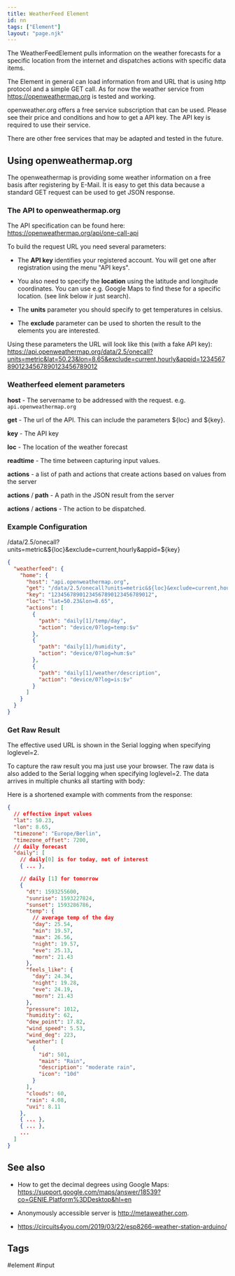 ```yaml
---
title: WeatherFeed Element
id: nn
tags: ["Element"]
layout: "page.njk"
---
```


The WeatherFeedElement pulls information on the weather forecasts for a specific location from the internet
and dispatches actions with specific data items.

The Element in general can load information from and URL that is using http protocol and a simple GET call.
As for now the weather service from <https://openweathermap.org> is tested and working.

openweather.org offers a free service subscription that can be used. Please see their price and conditions and how to get a API key.
The API key is required to use their service.

There are other free services that may be adapted and tested in the future.


## Using openweathermap.org

The openweathermap is providing some weather information on a free basis after registering by E-Mail.
It is easy to get this data because a standard GET request can be used to get JSON response.


### The API to openweathermap.org

The API specification can be found here: <https://openweathermap.org/api/one-call-api>

To build the request URL you need several parameters: 

* The **API key** identifies your registered account. You will get one after registration using the menu "API keys".

* You also need to specify the **location** using the latitude and longitude coordinates. You can use e.g. Google Maps to find these for a specific location. (see link below ir just search). 

* The **units** parameter you should specify to get temperatures in celsius.

* The **exclude** parameter can be used to shorten the result to the elements you are interested.

Using these parameters the URL will look like this (with a fake API key):
<https://api.openweathermap.org/data/2.5/onecall?units=metric&lat=50.23&lon=8.65&exclude=current,hourly&appid=12345678901234567890123456789012>

### Weatherfeed element parameters

**host** -
The servername to be addressed with the request. e.g. `api.openweathermap.org`

**get** -
The url of the API. This can include the parameters ${loc} and ${key}. 

**key** -
The API key

**loc** -
The location of the weather forecast

**readtime** - The time between capturing input values.

**actions** - a list of path and actions that create actions based on values from the server

**actions** / **path** - A path in the JSON result from the server

**actions** / **actions** - The action to be dispatched.

### Example Configuration

/data/2.5/onecall?units=metric&${loc}&exclude=current,hourly&appid=${key}

``` json
{
  "weatherfeed": {
    "home": {
      "host": "api.openweathermap.org",
      "get": "/data/2.5/onecall?units=metric&${loc}&exclude=current,hourly&appid=${key}",
      "key": "12345678901234567890123456789012",
      "loc": "lat=50.23&lon=8.65",
      "actions": [
        {
          "path": "daily[1]/temp/day",
          "action": "device/0?log=temp:$v"
        },
        {
          "path": "daily[1]/humidity",
          "action": "device/0?log=hum:$v"
        },
        {
          "path": "daily[1]/weather/description",
          "action": "device/0?log=is:$v"
        }
      ]
    }
  }
} 
```

### Get Raw Result

The effective used URL is shown in the Serial logging when specifying loglevel=2.

To capture the raw result you ma just use your browser. The raw data is also added to the Serial logging when specifying loglevel=2. The data arrives in multiple chunks all starting with body:

Here is a shortened example with comments from the response:

``` json
{
  // effective input values
  "lat": 50.23,
  "lon": 8.65,
  "timezone": "Europe/Berlin",
  "timezone_offset": 7200,
  // daily forecast
  "daily": [
    // daily[0] is for today, not of interest 
    { ... },

    // daily [1] for tomorrow
    {
      "dt": 1593255600,
      "sunrise": 1593227824,
      "sunset": 1593286786,
      "temp": {
        // average temp of the day
        "day": 25.54,
        "min": 19.57,
        "max": 26.56,
        "night": 19.57,
        "eve": 25.13,
        "morn": 21.43
      },
      "feels_like": {
        "day": 24.34,
        "night": 19.28,
        "eve": 24.19,
        "morn": 21.43
      },
      "pressure": 1012,
      "humidity": 62,
      "dew_point": 17.82,
      "wind_speed": 5.53,
      "wind_deg": 223,
      "weather": [
        {
          "id": 501,
          "main": "Rain",
          "description": "moderate rain",
          "icon": "10d"
        }
      ],
      "clouds": 60,
      "rain": 4.08,
      "uvi": 8.11
    },
    { ... },
    { ... },
    ...
  ]
}
```

## See also

* How to get the decimal degrees using Google Maps: <https://support.google.com/maps/answer/18539?co=GENIE.Platform%3DDesktop&hl=en>

* Anonymously accessible server is http://metaweather.com.

* https://circuits4you.com/2019/03/22/esp8266-weather-station-arduino/


## Tags
#element #input
